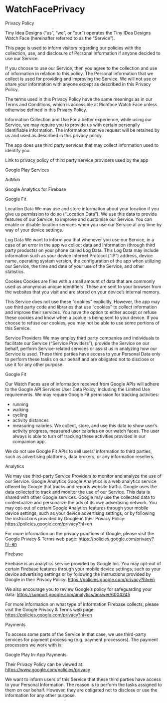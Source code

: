 # WatchFacePrivacy
Privacy Policy

Tiny Idea Designs (“us”, “we”, or “our”) operates the Tiny IDea Designs Watch Face (hereinafter referred to as the “Service”).

This page is used to inform visitors regarding our policies with the collection, use, and disclosure of Personal Information if anyone decided to use our Service.

If you choose to use our Service, then you agree to the collection and use of information in relation to this policy. The Personal Information that we collect is used for providing and improving the Service. We will not use or share your information with anyone except as described in this Privacy Policy.

The terms used in this Privacy Policy have the same meanings as in our Terms and Conditions, which is accessible at Richface Watch Face unless otherwise defined in this Privacy Policy.

Information Collection and Use
For a better experience, while using our Service, we may require you to provide us with certain personally identifiable information. The information that we request will be retained by us and used as described in this privacy policy.

The app does use third party services that may collect information used to identify you.

Link to privacy policy of third party service providers used by the app

Google Play Services

AdMob

Google Analytics for Firebase

Google Fit

Location Data
We may use and store information about your location if you give us permission to do so (“Location Data”). We use this data to provide features of our Service, to improve and customise our Service. You can enable or disable location services when you use our Service at any time by way of your device settings.

Log Data
We want to inform you that whenever you use our Service, in a case of an error in the app we collect data and information (through third party products) on your phone called Log Data. This Log Data may include information such as your device Internet Protocol (“IP”) address, device name, operating system version, the configuration of the app when utilizing our Service, the time and date of your use of the Service, and other statistics.

Cookies
Cookies are files with a small amount of data that are commonly used as anonymous unique identifiers. These are sent to your browser from the websites that you visit and are stored on your device’s internal memory.

This Service does not use these “cookies” explicitly. However, the app may use third party code and libraries that use “cookies” to collect information and improve their services. You have the option to either accept or refuse these cookies and know when a cookie is being sent to your device. If you choose to refuse our cookies, you may not be able to use some portions of this Service.

Service Providers
We may employ third party companies and individuals to facilitate our Service (“Service Providers”), provide the Service on our behalf, perform Service-related services or assist us in analyzing how our Service is used. These third parties have access to your Personal Data only to perform these tasks on our behalf and are obligated not to disclose or use it for any other purpose.

Google Fit

Our Watch Faces use of information received from Google APIs will adhere to the Google API Services User Data Policy, including the Limited Use requirements. We may require Google Fit permission for tracking activities:

- running
- walking
- cycling
- activity distances
- measuring calories.
We collect, store, and use this data to show user’s activity progress, measured user calories on our watch faces. The user always is able to turn off tracking these activities provided in our companion app.

We do not use Google Fit APIs to sell users’ information to third parties, such as advertising platforms, data brokers, or any information resellers.

Analytics

We may use third-party Service Providers to monitor and analyze the use of our Service. Google Analytics Google Analytics is a web analytics service offered by Google that tracks and reports website traffic. Google uses the data collected to track and monitor the use of our Service. This data is shared with other Google services. Google may use the collected data to contextualize and personalize the ads of its own advertising network. You may opt-out of certain Google Analytics features through your mobile device settings, such as your device advertising settings, or by following the instructions provided by Google in their Privacy Policy: https://policies.google.com/privacy?hl=en

For more information on the privacy practices of Google, please visit the Google Privacy & Terms web page: https://policies.google.com/privacy?hl=en

Firebase

Firebase is an analytics service provided by Google Inc. You may opt-out of certain Firebase features through your mobile device settings, such as your device advertising settings or by following the instructions provided by Google in their Privacy Policy: https://policies.google.com/privacy?hl=en

We also encourage you to review Google’s policy for safeguarding your data: https://support.google.com/analytics/answer/6004245

For more information on what type of information Firebase collects, please visit the Google Privacy & Terms web page: https://policies.google.com/privacy?hl=en

Payments

To access some parts of the Service In that case, we use third-party services for payment processing (e.g. payment processors). The payment processors we work with is:

Google Play In-App Payments

Their Privacy Policy can be viewed at: https://www.google.com/policies/privacy

We want to inform users of this Service that these third parties have access to your Personal Information. The reason is to perform the tasks assigned to them on our behalf. However, they are obligated not to disclose or use the information for any other purpose.

